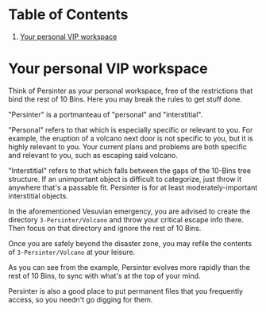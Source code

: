 
# Table of Contents

1.  [Your personal VIP workspace](#org726ca8f)


<a id="org726ca8f"></a>

# Your personal VIP workspace

Think of Persinter as your personal workspace, free of the restrictions that bind the rest of 10 Bins.  Here you may break the rules to get stuff done.

"Persinter" is a portmanteau of "personal" and "interstitial".

"Personal" refers to that which is especially specific or relevant to you.  For example, the eruption of a volcano next door is not specific to you, but it is highly relevant to you.  Your current plans and problems are both specific and relevant to you, such as escaping said volcano.

"Interstitial" refers to that which falls between the gaps of the 10-Bins tree structure.  If an unimportant object is difficult to categorize, just throw it anywhere that's a passable fit.  Persinter is for at least moderately-important interstitial objects.

In the aforementioned Vesuvian emergency, you are advised to create the directory `3-Persinter/Volcano` and throw your critical escape info there.  Then focus on that directory and ignore the rest of 10 Bins.

Once you are safely beyond the disaster zone, you may refile the contents of `3-Persinter/Volcano` at your leisure.  

As you can see from the example, Persinter evolves more rapidly than the rest of 10 Bins, to sync with what's at the top of your mind.

Persinter is also a good place to put permanent files that you frequently access, so you needn't go digging for them.

